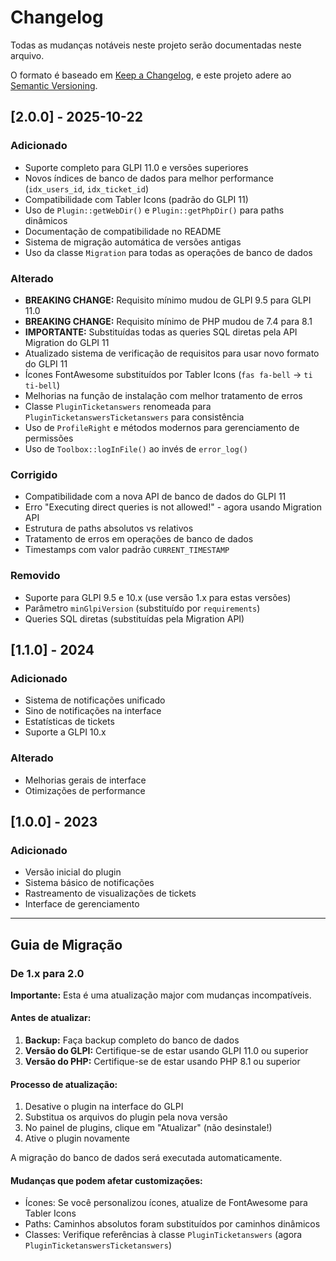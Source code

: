 # Changelog

Todas as mudanças notáveis neste projeto serão documentadas neste arquivo.

O formato é baseado em [Keep a Changelog](https://keepachangelog.com/pt-BR/1.0.0/),
e este projeto adere ao [Semantic Versioning](https://semver.org/lang/pt-BR/).

## [2.0.0] - 2025-10-22

### Adicionado
- Suporte completo para GLPI 11.0 e versões superiores
- Novos índices de banco de dados para melhor performance (`idx_users_id`, `idx_ticket_id`)
- Compatibilidade com Tabler Icons (padrão do GLPI 11)
- Uso de `Plugin::getWebDir()` e `Plugin::getPhpDir()` para paths dinâmicos
- Documentação de compatibilidade no README
- Sistema de migração automática de versões antigas
- Uso da classe `Migration` para todas as operações de banco de dados

### Alterado
- **BREAKING CHANGE:** Requisito mínimo mudou de GLPI 9.5 para GLPI 11.0
- **BREAKING CHANGE:** Requisito mínimo de PHP mudou de 7.4 para 8.1
- **IMPORTANTE:** Substituídas todas as queries SQL diretas pela API Migration do GLPI 11
- Atualizado sistema de verificação de requisitos para usar novo formato do GLPI 11
- Ícones FontAwesome substituídos por Tabler Icons (`fas fa-bell` → `ti ti-bell`)
- Melhorias na função de instalação com melhor tratamento de erros
- Classe `PluginTicketanswers` renomeada para `PluginTicketanswersTicketanswers` para consistência
- Uso de `ProfileRight` e métodos modernos para gerenciamento de permissões
- Uso de `Toolbox::logInFile()` ao invés de `error_log()`

### Corrigido
- Compatibilidade com a nova API de banco de dados do GLPI 11
- Erro "Executing direct queries is not allowed!" - agora usando Migration API
- Estrutura de paths absolutos vs relativos
- Tratamento de erros em operações de banco de dados
- Timestamps com valor padrão `CURRENT_TIMESTAMP`

### Removido
- Suporte para GLPI 9.5 e 10.x (use versão 1.x para estas versões)
- Parâmetro `minGlpiVersion` (substituído por `requirements`)
- Queries SQL diretas (substituídas pela Migration API)

## [1.1.0] - 2024

### Adicionado
- Sistema de notificações unificado
- Sino de notificações na interface
- Estatísticas de tickets
- Suporte a GLPI 10.x

### Alterado
- Melhorias gerais de interface
- Otimizações de performance

## [1.0.0] - 2023

### Adicionado
- Versão inicial do plugin
- Sistema básico de notificações
- Rastreamento de visualizações de tickets
- Interface de gerenciamento

---

## Guia de Migração

### De 1.x para 2.0

**Importante:** Esta é uma atualização major com mudanças incompatíveis.

#### Antes de atualizar:

1. **Backup:** Faça backup completo do banco de dados
2. **Versão do GLPI:** Certifique-se de estar usando GLPI 11.0 ou superior
3. **Versão do PHP:** Certifique-se de estar usando PHP 8.1 ou superior

#### Processo de atualização:

1. Desative o plugin na interface do GLPI
2. Substitua os arquivos do plugin pela nova versão
3. No painel de plugins, clique em "Atualizar" (não desinstale!)
4. Ative o plugin novamente

A migração do banco de dados será executada automaticamente.

#### Mudanças que podem afetar customizações:

- Ícones: Se você personalizou ícones, atualize de FontAwesome para Tabler Icons
- Paths: Caminhos absolutos foram substituídos por caminhos dinâmicos
- Classes: Verifique referências à classe `PluginTicketanswers` (agora `PluginTicketanswersTicketanswers`)
